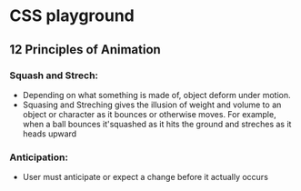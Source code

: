 # CSS playground

## 12 Principles of Animation

### Squash and Strech:

- Depending on what something is made of, object deform under motion.
- Squasing and Streching gives the illusion of weight and volume to an object or character as it bounces or otherwise moves. For example, when a ball bounces it'squashed as it hits the ground and streches as it heads upward

### Anticipation:

- User must anticipate or expect a change before it actually occurs
